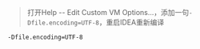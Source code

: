 > 打开Help -- Edit Custom VM Options...，添加一句`-Dfile.encoding=UTF-8`，重启IDEA重新编译

```bash
-Dfile.encoding=UTF-8
```
